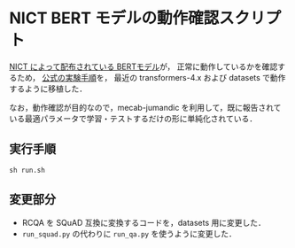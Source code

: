 # NICT BERT モデルの動作確認スクリプト

[NICT によって配布されている BERTモデル](https://alaginrc.nict.go.jp/nict-bert/index.html)が，
正常に動作しているかを確認するため，
[公式の実験手順](https://alaginrc.nict.go.jp/nict-bert/Experiments_on_RCQA.html)を，
最近の transformers-4.x および datasets で動作するように移植した．

なお，動作確認が目的なので，mecab-jumandic を利用して，既に報告されて
いる最適パラメータで学習・テストするだけの形に単純化されている．

## 実行手順

```
sh run.sh
```

## 変更部分

 * RCQA を SQuAD 互換に変換するコードを，datasets 用に変更した．
 * `run_squad.py` の代わりに `run_qa.py` を使うように変更した．

